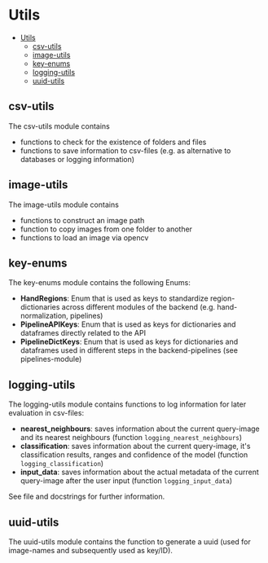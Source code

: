 # Utils

- [Utils](#utils)
  - [csv-utils](#csv-utils)
  - [image-utils](#image-utils)
  - [key-enums](#key-enums)
  - [logging-utils](#logging-utils)
  - [uuid-utils](#uuid-utils)

## csv-utils

The csv-utils module contains

- functions to check for the existence of folders and files
- functions to save information to csv-files (e.g. as alternative to databases or logging information)

## image-utils

The image-utils module contains

- functions to construct an image path
- function to copy images from one folder to another
- functions to load an image via opencv

## key-enums

The key-enums module contains the following Enums:

- **HandRegions**: Enum that is used as keys to standardize region-dictionaries across different modules of the backend (e.g. hand-normalization, pipelines)
- **PipelineAPIKeys**: Enum that is used as keys for dictionaries and dataframes directly related to the API
- **PipelineDictKeys**: Enum that is used as keys for dictionaries and dataframes used in different steps in the backend-pipelines (see pipelines-module)

## logging-utils

The logging-utils module contains functions to log information for later evaluation in csv-files:

- **nearest_neighbours**: saves information about the current query-image and its nearest neighbours (function `logging_nearest_neighbours`)
- **classification**: saves information about the current query-image, it's classification results, ranges and confidence of the model (function `logging_classification`)
- **input_data**: saves information about the actual metadata of the current query-image after the user input (function `logging_input_data`)

See file and docstrings for further information.

## uuid-utils

The uuid-utils module contains the function to generate a uuid (used for image-names and subsequently used as key/ID).
